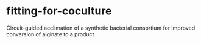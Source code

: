 # fitting-for-coculture
Circuit-guided acclimation of a synthetic bacterial consortium for improved conversion of alginate to a product
